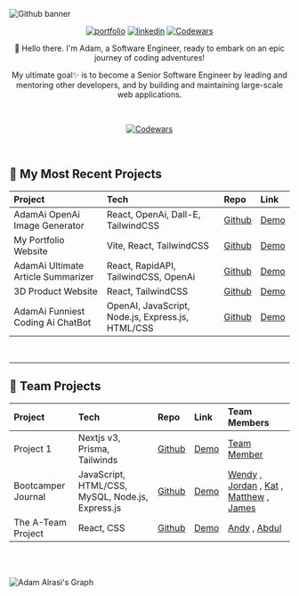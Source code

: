 <!-- Here are some ideas to get you started: 9 -->
<div>

![Github banner](https://github.com/adamalrasi/Codewars__Completed-JavaScript-Katas/assets/147779056/e9b5087a-c683-418a-b61f-63a89eaee18a)

<div align="center">
  
[![portfolio](https://img.shields.io/badge/my_portfolio-000?style=for-the-badge&logoColor=white)](https://adamalrasi.com/)
[![linkedin](https://img.shields.io/badge/linkedin-0A66C2?style=for-the-badge&logo=linkedin&logoColor=white)](https://www.linkedin.com/in/adamalrasi/)
[![Codewars](https://img.shields.io/badge/codewars-f05656?style=for-the-badge&logo=codewars&logoColor=white)](https://www.codewars.com/users/adamalrasi)
</div>
<div align="center"> 
👋 Hello there. I'm Adam, a Software Engineer, ready to embark on an epic journey of coding adventures! 

My ultimate goal✨ is to become a Senior Software Engineer by leading and mentoring other developers, and by building and maintaining large-scale web applications.
</div>

<br>
<div align="center"> 

[![Codewars](https://github.r2v.ch/codewars?user=adamalrasi&cache_control=86400&name=true&top_languages=true&stroke=%23b362ff&theme=purple_dark)](https://www.codewars.com/users/adamalrasi)

</div>
<br>


## 📄 My Most Recent Projects
<div align="center"> 
  
|Project                 | Tech                                             | Repo                                                                 | Link                                          |
|:-----------------------|:-------------------------------------------------|:---------------------------------------------------------------------|:----------------------------------------------|
| AdamAi OpenAi Image Generator | React, OpenAi, Dall-E, TailwindCSS       | [Github](https://github.com/adamalrasi/AdamAi__OpenAi-Image-Generator)                                        | [Demo](https://adamaiimage.adamalrasi.com/)                  |
| My Portfolio Website   | Vite, React, TailwindCSS                             | [Github](https://github.com/adamalrasi/MyPortfolio)                  | [Demo](https://adamalrasi.com)                |
| AdamAi Ultimate Article Summarizer | React, RapidAPI, TailwindCSS, OpenAi | [Github](https://github.com/adamalrasi/AdamAi__Ultimate-Article-Summarizer/)                                        | [Demo](https://adamaiarticle.adamalrasi.com)                |
| 3D Product Website     |  React, TailwindCSS                             | [Github](https://github.com/adamalrasi/AdamAi__3D-Product-Website)   | [Demo](https://3dproduct.adamalrasi.com)                |
| AdamAi Funniest Coding Ai ChatBot | OpenAI, JavaScript, Node.js, Express.js, HTML/CSS | [Github](https://github.com/adamalrasi/AdamAi__Funniest-Coding-Ai-ChatBot)                                        | [Demo](https://adamai.adamalrasi.com)                |


</div>

<br>
<hr>

## 📄 Team Projects
<div align="center"> 
  
|Project                 | Tech                          | Repo                              |  Link                       |   Team Members                                              |
|:-----------------------|:------------------------------|:----------------------------------|:------------------------------------|:----------------------------------------------------|
| Project 1              |  Nextjs v3, Prisma, Tailwinds | [Github](https://github.com/)     | [Demo]()                               | [Team Member]()                                            |
| Bootcamper Journal     |  JavaScript, HTML/CSS, MySQL, Node.js, Express.js | [Github](https://youtu.be/BZvi1ARAuV4)     | [Demo](https://youtu.be/BZvi1ARAuV4)         | [Wendy](https://github.com/wendyrich63) ,  [Jordan](https://github.com/Jordan-Walters-23) ,  [Kat](https://github.com/KatBaginska) ,  [Matthew](https://github.com/mattkirke) ,  [James](https://github.com/jamesdiffeycoding)    |
| The A-Team Project      |  React, CSS | [Github](https://github.com/)     | [Demo]()                               | [Andy](https://github.com/carey-andrew) ,  [Abdul](https://github.com/Abdulqadir90)                                       |
  
</div>
<!--
<a> 
    <a href="https://github.com/adamalrasi"><img alt="Adam Alrasi's Github Stats" src="https://denvercoder1-github-readme-stats.vercel.app/api?username=adamalrasi&show_icons=true&count_private=true&theme=react&border_color=7F3FBF&bg_color=0D1117&title_color=F85D7F&icon_color=F8D866" height="192px" width="49.5%"/></a>
  <a href="https://github.com/adamalrasi"><img alt="Adam Alrasi's Top Languages" src="https://denvercoder1-github-readme-stats.vercel.app/api/top-langs/?username=adamalrasi&langs_count=8&layout=compact&theme=react&border_color=7F3FBF&bg_color=0D1117&title_color=F85D7F&icon_color=F8D866" height="192px" width="49.5%"/></a>
  <br/>
</a>
-->

<br>
<br>


![Adam Alrasi's Graph](https://github-readme-activity-graph.vercel.app/graph?username=adamalrasi&custom_title=Adam%20Alrasi's%20GitHub%20Activity%20Graph&bg_color=0D1117&color=7F3FBF&line=7F3FBF&point=7F3FBF&area_color=FFFFFF&title_color=FFFFFF&area=true)

</div>
